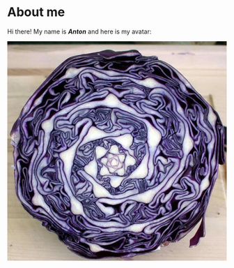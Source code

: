 # About me

Hi there! My name is **_Anton_** and here is my avatar:

![ Alt Text](https://github.com/chukinant/git_page/blob/main/Cabbage_M.jpg)
